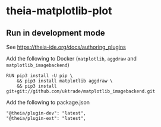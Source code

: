 # theia-matplotlib-plot

## Run in development mode

See https://theia-ide.org/docs/authoring_plugins

Add the following to Docker (`matplotlib`, `aggdraw` and `matplotlib_imagebackend`)

```
RUN pip3 install -U pip \
    && pip3 install matplotlib aggdraw \
    && pip3 install git+git://github.com/uktrade/matplotlib_imagebackend.git
```

Add the following to package.json

```
"@theia/plugin-dev": "latest",
"@theia/plugin-ext": "latest",
```
